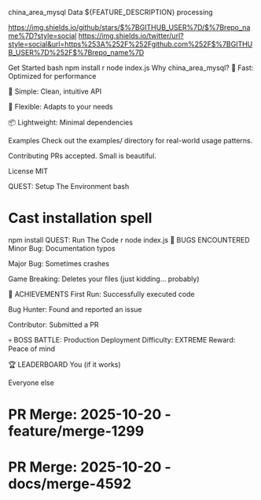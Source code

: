 china_area_mysql
Data ${FEATURE_DESCRIPTION} processing

https://img.shields.io/github/stars/$%7BGITHUB_USER%7D/$%7Brepo_name%7D?style=social
https://img.shields.io/twitter/url?style=social&url=https%253A%252F%252Fgithub.com%252F$%7BGITHUB_USER%7D%252F$%7Brepo_name%7D

Get Started
bash
npm install
r
node index.js
Why china_area_mysql?
🚀 Fast: Optimized for performance

🎯 Simple: Clean, intuitive API

🔧 Flexible: Adapts to your needs

📦 Lightweight: Minimal dependencies

Examples
Check out the examples/ directory for real-world usage patterns.

Contributing
PRs accepted. Small is beautiful.

License
MIT

QUEST: Setup The Environment
bash
# Cast installation spell
npm install
QUEST: Run The Code
r
node index.js
🐛 BUGS ENCOUNTERED
Minor Bug: Documentation typos

Major Bug: Sometimes crashes

Game Breaking: Deletes your files (just kidding... probably)

🎯 ACHIEVEMENTS
First Run: Successfully executed code

Bug Hunter: Found and reported an issue

Contributor: Submitted a PR

💀 BOSS BATTLE: Production Deployment
Difficulty: EXTREME
Reward: Peace of mind

🏆 LEADERBOARD
You (if it works)

Everyone else

# PR Merge: 2025-10-20 - feature/merge-1299

# PR Merge: 2025-10-20 - docs/merge-4592

